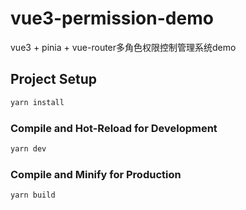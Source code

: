 # vue3-permission-demo

vue3 + pinia + vue-router多角色权限控制管理系统demo

## Project Setup

```sh
yarn install
```

### Compile and Hot-Reload for Development

```sh
yarn dev
```

### Compile and Minify for Production

```sh
yarn build
```
